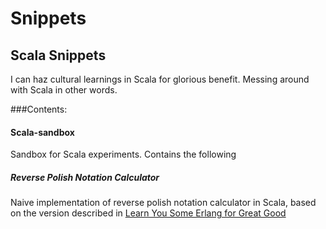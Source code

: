 Snippets
========

## Scala Snippets

I can haz cultural learnings in Scala for glorious benefit. Messing around with Scala in other words.

###Contents: 

#### Scala-sandbox

Sandbox for Scala experiments. Contains the following

##### Reverse Polish Notation Calculator

Naive implementation of reverse polish notation calculator in Scala, based on the version described in [Learn You Some Erlang for Great Good](http://learnyousomeerlang.com/functionally-solving-problems "Learn You Some Erlang for Great Good ")


